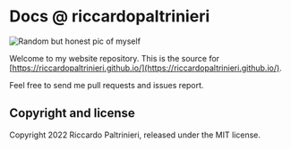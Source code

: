 # Docs @ riccardopaltrinieri

<img src="images/riccardopaltrinieri_cover_image.png" alt="Random but honest pic of myself" style="max-width: 85%;">

Welcome to my website repository. This is the source for
[https://riccardopaltrinieri.github.io/](https://riccardopaltrinieri.github.io/).

Feel free to send me pull requests and issues report.

## Copyright and license

Copyright 2022 Riccardo Paltrinieri, released under the MIT license.